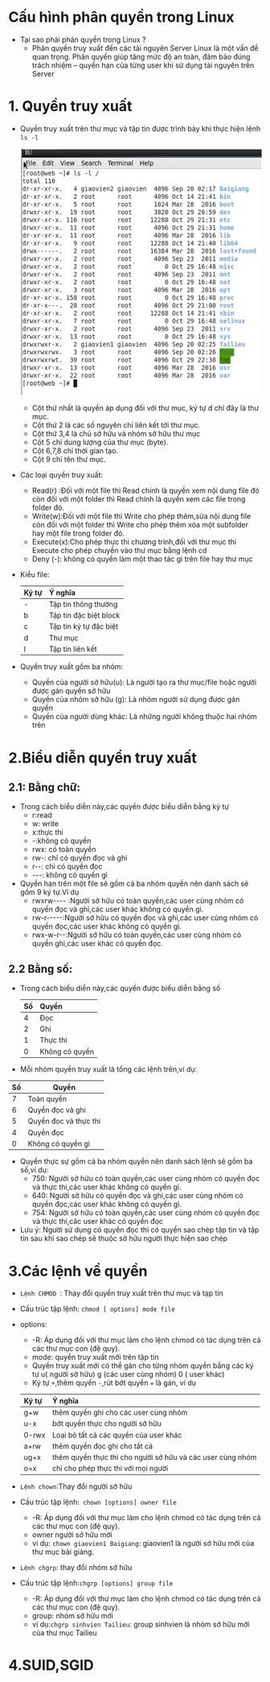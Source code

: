 ﻿# Cấu hình phân quyền trong Linux
 
 - Tại sao phải phân quyền trong Linux ?
   + Phân quyền truy xuất đến các tài nguyên Server Linux là một vấn đề quan trọng. Phân quyền giúp tăng mức độ an toàn, đảm bảo đúng trách nhiệm – quyền hạn của từng user khi sử dụng tài nguyên trên Server
 
 # 1. Quyền truy xuất
 - Quyền truy xuất trên thư mục và tập tin được trình bày khi thực hiện lệnh `ls -l`
 
   ![]( /image/ls-l.PNG)
   + Cột thứ nhất là quyền áp dụng đối với thư mục, ký tự d chỉ đây là thư mục.
   + Cột thứ 2 là các số nguyên chỉ liên kết tới thư mục.
   + Cột thứ 3,4 là chủ sở hữu và nhóm sở hữu thư mục
   + Cột 5 chỉ dung lượng của thư mục (byte).
   + Cột 6,7,8 chỉ thời gian tạo.
   + Cột 9 chỉ tên thư mục.
 - Các loại quyền truy xuất:  
   + Read(r) :Đối với một file thì Read chính là quyền xem nội dung file đó còn đối với một folder thì Read chính là quyền xem các file      trong folder đó.
   + Write(w):Đối với một file thì Write cho phép thêm,sửa nội dung file còn đối với một folder thì Write cho phép thêm xóa một subfolder hay một file trong folder đó.
   + Execute(x):Cho phép thực thi chương trình,đối với thư mục thì Execute cho phép chuyển vào thư mục bằng lệnh cd
   + Deny (-): không có quyền làm một thao tác gì trên file hay thư mục
 - Kiểu file:
 
   |Ký tự| Ý nghĩa|
   |-----|--------|
   |-|Tập tin thông thường|
   |b|Tập tin đặc biệt block|
   |c|Tập tin ký tự đặc biệt|
   |d|Thư mục|
   |l|Tập tin liên kết|
   
- Quyền truy xuất gồm ba nhóm:
  + Quyền của người sở hữu(u): Là người tạo ra thư mục/file hoặc người được gán quyền sở hữu
  + Quyền của nhóm sở hữu (g): Là nhóm người sử dụng được gán quyền
  + Quyền của người dùng khác: Là những người không thuộc hai nhóm trên

# 2.Biểu diễn quyền truy xuất

## 2.1: Bằng chữ:

- Trong cách biểu diễn này,các quyền được biểu diễn bằng ký tự
  + r:read
  + w: write
  + x:thực thi
  + -:không có quyền
  + rwx: có toàn quyền
  + rw-: chỉ có quyền đọc và ghi
  + r--: chỉ có quyền đọc
  + ---: không có quyền gì
- Quyền hạn trên một file sẽ gồm cả ba nhóm quyền nên danh sách sẽ gồm 9 ký tự.Ví dụ
  + rwxrw---- :Người sở hữu có toàn quyền,các user cùng nhóm có quyền đọc và ghi,các user khác không có quyền gì.
  + rw-r-----:Người sở hữu có quyền đọc và ghi,các user cùng nhóm có quyền đọc,các user khác không có quyền gì.
  + rwx-w-r--:Người sở hữu có toàn quyền,các user cùng nhóm có quyền ghi,các user khác có quyền đọc.

## 2.2 Bằng số:

- Trong cách biểu diễn này,các quyền được biểu diễn bằng số
   
  | Số | Quyền |
  |----|-------|
  |4|Đọc
  |2|Ghi|
  |1|Thực thi|
  |0|Không có quyền|
  
 - Mỗi nhóm quyền truy xuất là tổng các lệnh trên,ví dụ:
 
 | Số | Quyền |
 |----|-------|
 |7|Toàn quyền|
 |6|Quyền đọc và ghi|
 |5|Quyền đọc và thực thi|
 |4|Quyền đọc|
 |0|Không có quyền gì|
 
 - Quyền thực sự gồm cả ba nhóm quyền nên danh sách lệnh sẽ gồm ba số,ví dụ:
   + 750: Người sở hữu có toàn quyền,các user cùng nhóm có quyền đọc và thực thi,các user khác không có quyền gì.
   + 640: Người sở hữu có quyền đọc và ghi,các user cùng nhóm có quyền đọc,các user khác không có quyền gì.
   + 754: Người sở hữu có toàn quyền,các user cùng nhóm có quyền đọc và thực thi,các user khác có quyền đọc
 - Lưu ý: Người sử dụng có quyền đọc thì có quyền sao chép tập tin và tập tin sau khi sao chép sẽ thuộc sở hữu người thực hiện sao chép 

# 3.Các lệnh về quyền

- `Lệnh CHMOD `: Thay đổi quyền truy xuất trên thư mục và tạp tin
- Cấu trúc tập lệnh: `chmod [ options] mode file`
- options:
  + -R: Áp dụng đối với thư mục làm cho lệnh chmod có tác dụng trên cả các thư mục con (đệ quy). 
  + mode: quyền truy xuất mới trên tập tin
  + Quyền truy xuất mới có thể gán cho từng nhóm quyền bằng các ký tự u( người sở hữu) g (các user cùng nhóm) 0 ( user khác)
  + Ký tự `+`,thêm quyền `-`,rút bớt quyền `=` là gán, ví dụ
  
  |Ký tự| Ý nghĩa|
  |-----|--------|
  |g+w|thêm quyền ghi cho các user cùng nhóm|
  |u-x|bớt quyền  thực cho người sở hữu|
  |0-rwx|Loại bỏ tất cả các quyền của user khác|
  |a+rw|thêm quyền đọc ghi cho tất cả|
  |ug+x|thêm quyền thực thi cho người sở hữu và các user cùng nhóm|
  |o=x|chỉ cho phép thực thi với mọi người|
  
- `Lệnh chown`:Thay đổi người sở hữu
- Cấu trúc tập lệnh:` chown [options] owner file`
  + -R: Áp dụng đối với thư mục làm cho lệnh chmod có tác dụng trên cả các thư mục con (đệ quy). 
  + owner người sở hữu mới
  + ví dụ: `chown giaovien1 Baigiang`: giaovien1 là người sở hữu mới của thư mục bài giảng.
  
- `Lệnh chgrp`: thay đổi nhóm sở hữu
- Cấu trúc tập lệnh:`chgrp [options] group file`
  + -R: Áp dụng đối với thư mục làm cho lệnh chmod có tác dụng trên cả các thư mục con (đệ quy). 
  + group: nhóm sở hữu mới
  + ví dụ:`chgrp sinhvien Tailieu`: group sinhvien là nhóm sở hữu mới của thư mục Tailieu
# 4.SUID,SGID  
   
 
